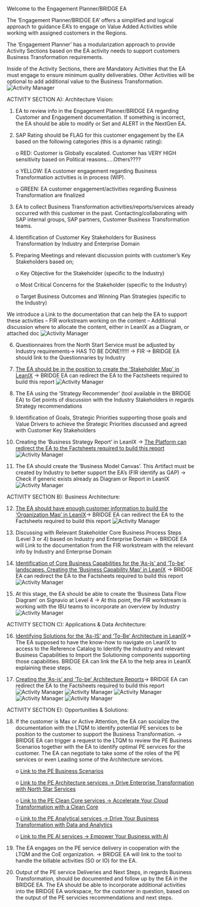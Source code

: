 Welcome to the Engagement Planner/BRIDGE EA 



The ‘Engagement Planner/BRIDGE EA’ offers a simplified and logical approach to guidance EA’s to engage on Value Added Activities while working with assigned customers in the Regions. 

The ‘Engagement Planner’ has a modularization approach to provide Activity Sections based on the EA activity needs to support customers Business Transformation requirements. 

Inside of the Activity Sections, there are Mandatory Activities that the EA must engage to ensure minimum quality deliverables. Other Activities will be optional to add additional value to the Business Transformation.
![Activity Manager](https://github.com/I304296/nextgenea/blob/main/images/TOGAF.png)


ACTIVITY SECTION A): Architecture Vision:

1.	EA to review info in the Engagement Planner/BRIDGE EA regarding Customer and Engagement documentation. If something is incorrect, the EA should be able to modify or Set and ALERT in the NextGen EA.


2.	SAP Rating should be FLAG for this customer engagement by the EA based on the following categories (this is a dynamic rating):

    o	RED: Customer is Globally escalated. Customer has VERY HIGH sensitivity based on Political reasons…..Others????

    o	YELLOW: EA customer engagement regarding Business Transformation activities is in process (WIP). 

    o	GREEN: EA customer engagement/activities regarding Business Transformation are finalized

   
3.	EA to collect Business Transformation activities/reports/services already occurred with this customer in the past. Contacting/collaborating with SAP internal groups, SAP partners, Customer Business Transformation teams.
   

4.	Identification of Customer Key Stakeholders for Business Transformation by Industry and Enterprise Domain

   
5.	Preparing Meetings and relevant discussion points with customer’s Key Stakeholders based on;
	
    o	Key Objective for the Stakeholder (specific to the Industry)

    o	Most Critical Concerns for the Stakeholder (specific to the Industry)

    o	Target Business Outcomes and Winning Plan Strategies (specific to the Industry)

We introduce a Link to the documentation that can help the EA to support these activities – FIR workstream working on the content – Additional discussion where to allocate the content, either in LeanIX as a Diagram, or attached doc
![Activity Manager](https://github.com/I304296/nextgenea/blob/main/images/FIR_1.png)


6.	Questionnaires from the North Start Service must be adjusted by Industry requirements-> HAS TO BE DONE!!!!!! -> FIR -> BRIDGE EA should link to the Questionnaries by Industry


7.	[The EA should be in the position to create the ‘Stakeholder Map’ in LeanIX](https://demo-eu-1.leanix.net/SYMPHONY/dashboard/c7612e76-db4f-4d7d-b253-41040bdaeff9) -> BRIDGE EA can redirect the EA to the Factsheets required to build this report
![Activity Manager](https://github.com/I304296/nextgenea/blob/main/images/stakeholdermap.png)
  
  
8.	The EA using the ‘Strategy Recommender’ (tool available in the BRIDGE EA) to Get points of discussion with the Industry Stakeholders in regards Strategy recommendations

	
9.	Identification of Goals, Strategic Priorities supporting those goals and Value Drivers to achieve the Strategic Priorities discussed and agreed with Customer Key Stakeholders

   
10.	Creating the ‘Business Strategy Report’ in LeanIX -> [The Platform can redirect the EA to the Factsheets required to build this report](https://demo-eu-1.leanix.net/SYMPHONY/dashboard/c7612e76-db4f-4d7d-b253-41040bdaeff9)
![Activity Manager](https://github.com/I304296/nextgenea/blob/main/images/businessstrategyreport.png)

   
11.	The EA should create the ‘Business Model Canvas’. This Artifact must be created by Industry to better support the EA’s (FIR identify as GAP) -> Check if generic exists already as Diagram or Report in LeanIX
![Activity Manager](https://github.com/I304296/nextgenea/blob/main/images/modelcanvas.png)


ACTIVITY SECTION B): Business Architecture:

12.	[The EA should have enough customer information to build the ‘Organization Map’ in LeanIX](https://demo-eu-1.leanix.net/SYMPHONY/dashboard/c7612e76-db4f-4d7d-b253-41040bdaeff9)-> BRIDGE EA can redirect the EA to the Factsheets required to build this report
![Activity Manager](https://github.com/I304296/nextgenea/blob/main/images/organizationmap.png)


13.	Discussing with Relevant Stakeholder Core Business Process Steps (Level 3 or 4) based on Industry and Enterprise Domain -> BRIDGE EA will Link to the documentation from the FIR workstream with the relevant info by Industry and Enterprise Domain

	
14.	[Identification of Core Business Capabilities for the ‘As-Is’ and ‘To-be’ landscapes. Creating the ‘Business Capability Map’ in LeanIX](https://demo-eu-1.leanix.net/SYMPHONY/dashboard/c7612e76-db4f-4d7d-b253-41040bdaeff9) -> BRIDGE EA can redirect the EA to the Factsheets required to build this report
![Activity Manager](https://github.com/I304296/nextgenea/blob/main/images/businesscapabilitymap.png)


15.	At this stage, the EA should be able to create the ‘Business Data Flow Diagram’ on Signavio at Level 4 -> At this point, the FIR workstream is working with the IBU teams to incorporate an overview by Industry
![Activity Manager](https://github.com/I304296/nextgenea/blob/main/images/signavio_1.png)


ACTIVITY SECTION C): Applications & Data Architecture:

16.   [Identifying Solutions for the ‘As-IS’ and ‘To-Be’ Architecture in LeanIX](https://demo-eu-1.leanix.net/SYMPHONY/dashboard/c7612e76-db4f-4d7d-b253-41040bdaeff9)-> The EA supposed to have the know-how to navigate on LeanIX to access to the Reference Catalog to Identify the Industry and relevant Business Capabilities to Import the Solutioning components supporting those capabilities. BRIDGE EA can link the EA to the help area in LeanIX explaining these steps.

    
17.	[Creating the ‘As-is’ and ‘To-be’ Architecture Reports](https://demo-eu-1.leanix.net/SYMPHONY/dashboard/c7612e76-db4f-4d7d-b253-41040bdaeff9)-> BRIDGE EA can redirect the EA to the Factsheets required to build this report
![Activity Manager](https://github.com/I304296/nextgenea/blob/main/images/architecturereport_1.png)	
![Activity Manager](https://github.com/I304296/nextgenea/blob/main/images/architecturereport_2.png)
![Activity Manager](https://github.com/I304296/nextgenea/blob/main/images/architecturereport_3.png)	
![Activity Manager](https://github.com/I304296/nextgenea/blob/main/images/sunshine.png)
![Activity Manager](https://github.com/I304296/nextgenea/blob/main/images/targetarchitecture.png)   

ACTIVITY SECTION E): Opportunities & Solutions:


18.	If the customer is Max or Active Attention, the EA can socialize the documentation with the LTQM to identify potential PE services to be position to the customer to support the Business Transformation. -> BRIDGE EA can trigger a request to the LTQM to review the PE Business Scenarios together with the EA to identify optimal PE services for the customer. The EA can negotiate to take some of the roles of the PE services or even Leading some of the Architecture services.
    	
    o	[Link to the PE Business Scenarios](https://servicescatalog.cvdp3eof-dbsservic1-p1-public.model-t.cc.commerce.ondemand.com/search/?q=%3Arelevance%3AserviceObject%3ABusiness+Scenario&text=)

    o	[Link to the PE Architecture services -> Drive Enterprise Transformation with North Star Services](https://servicescatalog.cvdp3eof-dbsservic1-p1-public.model-t.cc.commerce.ondemand.com/c/PE-Business-Scenario%3A-Drive-Enterprise-Transformation-with-North-Star-Services/p/BS000020)

    o	[Link to the PE Clean Core services ->  Accelerate Your Cloud Transformation with a Clean Core](https://servicescatalog.cvdp3eof-dbsservic1-p1-public.model-t.cc.commerce.ondemand.com/c/PE-Business-Scenario%3A-Accelerate-Your-Cloud-Transformation-with-a-Clean-Core/p/BS000016)
   		
    o	[Link to the PE Analytical services ->  Drive Your Business Transformation with Data and Analytics](https://servicescatalog.cvdp3eof-dbsservic1-p1-public.model-t.cc.commerce.ondemand.com/c/PE-Business-Scenario%3A-Drive-Your-Business-Transformation-with-Data-and-Analytics/p/BS000006)
 
    o	[Link to the PE AI services ->  Empower Your Business with AI](https://servicescatalog.cvdp3eof-dbsservic1-p1-public.model-t.cc.commerce.ondemand.com/c/PE-Business-Scenario-%3A-Empower-Your-Business-with-AI/p/BS000023)
    			
    
21.	The EA engages on the PE service delivery in cooperation with the LTQM and the CoE organization. -> BRIDGE EA will link to the tool to handle the billable activities (SO or IO) for the EA.

    
22.	Output of the PE service Deliveries and Next Steps, in regards Business Transformation, should be documented and follow up by the EA in the BRIDGE EA. The EA should be able to incorporate additional activities into the BRIDGE EA workspace, for the customer in question, based on the output of the PE servicies recommendations and next steps.



